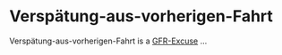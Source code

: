 # Verspätung-aus-vorherigen-Fahrt

Verspätung-aus-vorherigen-Fahrt is a [GFR-Excuse](8011000.md) ...